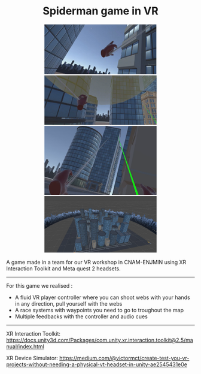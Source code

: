 <h1 align="center"> Spiderman game in VR </h1>

<p align="center">
  <img src="screenshots/gameplay1.png" width="300" title="">
  <img src="screenshots/gameplay2.png" width="300" title="">
  <img src="screenshots/webspitting.png" width="300" title="">
  <img src="screenshots/citydesign.png" width="300" title="">
</p>

<p>
A game made in a team for our VR workshop in CNAM-ENJMIN using XR Interaction Toolkit and
Meta quest 2 headsets.

- - - - - - - - - - - - - - - - - - - - - - - - - - - - - - - -
For this game we realised : 
- A fluid VR player controller where you can shoot webs with your hands in any direction, pull yourself with the webs
- A race systems with waypoints you need to go to troughout the map
- Multiple feedbacks with the controller and audio cues
  
- - - - - - - - - - - - - - - - - - - - - - - - - - - - - - - -

XR Interaction Toolkit:
https://docs.unity3d.com/Packages/com.unity.xr.interaction.toolkit@2.5/manual/index.html

XR Device Simulator:
https://medium.com/@victormct/create-test-you-vr-projects-without-needing-a-physical-vt-headset-in-unity-ae2545431e0e
